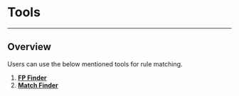 # Tools

---

## Overview

Users can use the below mentioned tools for rule matching.


1. [**FP Finder**](fp_finder.md)
2. [**Match Finder**](match_finder.md)
